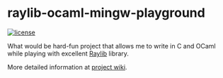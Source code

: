 # raylib-ocaml-mingw-playground
[![license](https://img.shields.io/badge/license-MIT-blue.svg)](LICENSE)

What would be hard-fun project that allows me to write in C and OCaml while playing with excellent [Raylib](https://www.raylib.com/) library.

More detailed information at [project wiki](https://github.com/fedor-rusak/raylib-ocaml-mingw-playground/wiki/Welcome-to-the-playground!).